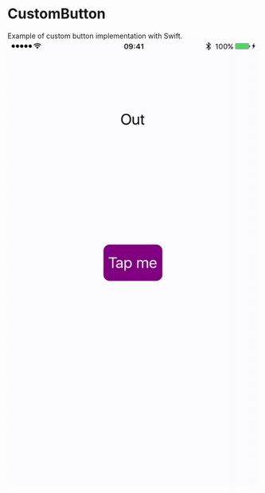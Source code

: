# CustomButton

Example of custom button implementation with Swift.
![alt tag](https://github.com/Kirillzzy/CustomButton/blob/master/AdditionalFiles/videoExample.gif)
